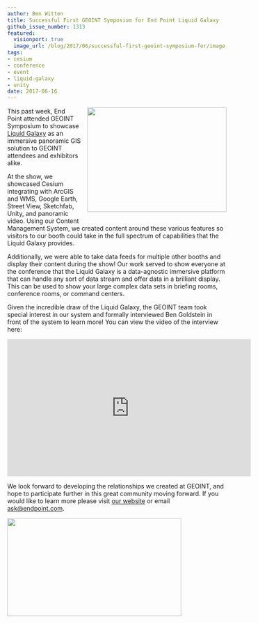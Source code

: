 ```yaml
---
author: Ben Witten
title: Successful First GEOINT Symposium for End Point Liquid Galaxy
github_issue_number: 1313
featured:
  visionport: true
  image_url: /blog/2017/06/successful-first-geoint-symposium-for/image-0-big.jpeg
tags:
- cesium
- conference
- event
- liquid-galaxy
- unity
date: 2017-06-16
---
```


<div class="separator" style="clear: both; text-align: center;"><a href="/blog/2017/06/successful-first-geoint-symposium-for/image-0-big.jpeg" imageanchor="1" style="clear: right; float: right; margin-bottom: 1em; margin-left: 1em;"><img border="0" data-original-height="1201" data-original-width="1600" height="240" src="/blog/2017/06/successful-first-geoint-symposium-for/image-0.jpeg" width="320"/></a></div>

This past week, End Point attended GEOINT Symposium to showcase [Liquid Galaxy](https://liquidgalaxy.endpoint.com/) as an immersive panoramic GIS solution to GEOINT attendees and exhibitors alike.

At the show, we showcased Cesium integrating with ArcGIS and WMS, Google Earth, Street View, Sketchfab, Unity, and panoramic video. Using our Content Management System, we created content around these various features so visitors to our booth could take in the full spectrum of capabilities that the Liquid Galaxy provides.

Additionally, we were able to take data feeds for multiple other booths and display their content during the show! Our work served to show everyone at the conference that the Liquid Galaxy is a data-agnostic immersive platform that can handle any sort of data stream and offer data in a brilliant display. This can be used to show your large complex data sets in briefing rooms, conference rooms, or command centers.

Given the incredible draw of the Liquid Galaxy, the GEOINT team took special interest in our system and formally interviewed Ben Goldstein in front of the system to learn more! You can view the video of the interview here:

<iframe allowfullscreen="" frameborder="0" height="315" src="https://www.youtube.com/embed/w6aEGE8lmrg" width="560"></iframe>

We look forward to developing the relationships we created at GEOINT, and hope to participate further in this great community moving forward. If you would like to learn more please visit [our website](https://liquidgalaxy.endpoint.com/) or email [ask@endpoint.com](mailto:ask@endpoint.com).

<a href="/blog/2017/06/successful-first-geoint-symposium-for/image-1-big.png" imageanchor="1"><img border="0" data-original-height="845" data-original-width="1504" height="225" src="/blog/2017/06/successful-first-geoint-symposium-for/image-1.png" width="400"/></a>
